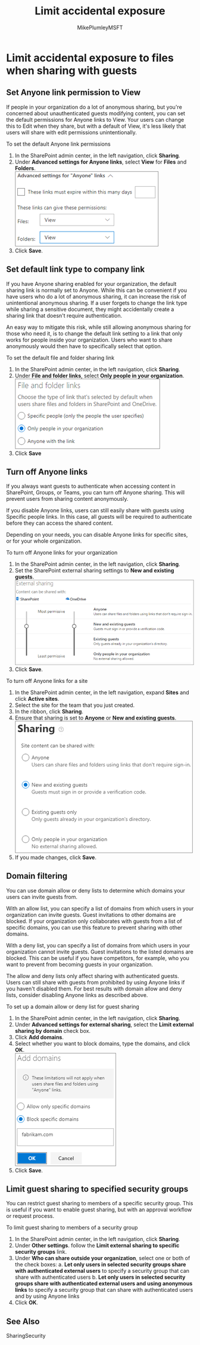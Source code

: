﻿---
title: "Limit accidental exposure"
ms.author: mikeplum
author: MikePlumleyMSFT
manager: pamgreen
audience: ITPro
ms.topic: article
ms.service: sharepoint-online
localization_priority: Priority
description: "Learn how to limit accidental exposure of information when sharing files with guests."
---

# Limit accidental exposure to files when sharing with guests


## Set Anyone link permission to View

If people in your organization do a lot of anonymous sharing, but you're concerned about unauthenticated guests modifying content, you can set the default permissions for Anyone links to View. Your users can change this to Edit when they share, but with a default of View, it's less likely that users will share with edit permissions unintentionally.

To set the default Anyone link permissions
1. In the SharePoint admin center, in the left navigation, click **Sharing**.
2. Under **Advanced settings for Anyone links**, select **View** for **Files** and **Folders**.</br>
   ![Screenshot of SharePoint Anyone link settings set to View](media/sharepoint-organization-anyone-link-permissions-view.png)
3. Click **Save**.


## Set default link type to company link

If you have Anyone sharing enabled for your organization, the default sharing link is normally set to Anyone. While this can be convenient if you have users who do a lot of anonymous sharing, it can increase the risk of unintentional anonymous sharing. If a user forgets to change the link type while sharing a sensitive document, they might accidentally create a sharing link that doesn't require authentication.

An easy way to mitigate this risk, while still allowing anonymous sharing for those who need it, is to change the default link setting to a link that only works for people inside your organization. Users who want to share anonymously would then have to specifically select that option.

To set the default file and folder sharing link
1. In the SharePoint admin center, in the left navigation, click **Sharing**.
2. Under **File and folder links**, select **Only people in your organization**.</br>
   ![Screenshot of SharePoint default link type setting](media/sharepoint-default-sharing-link-company-link.png)
3. Click **Save**


## Turn off Anyone links

If you always want guests to authenticate when accessing content in SharePoint, Groups, or Teams, you can turn off Anyone sharing. This will prevent users from sharing content anonymously.

If you disable Anyone links, users can still easily share with guests using Specific people links. In this case, all guests will be required to authenticate before they can access the shared content.

Depending on your needs, you can disable Anyone links for specific sites, or for your whole organization.

To turn off Anyone links for your organization
1. In the SharePoint admin center, in the left navigation, click **Sharing**.
2. Set the SharePoint external sharing settings to **New and existing guests**.</br>
   ![Screenshot of SharePoint site external sharing settings](media/sharepoint-organization-external-sharing-controls-new-users.png)
3. Click **Save**.

To turn off Anyone links for a site
1. In the SharePoint admin center, in the left navigation, expand **Sites** and click **Active sites**.
2. Select the site for the team that you just created.
3. In the ribbon, click **Sharing**.
4. Ensure that sharing is set to **Anyone** or **New and existing guests**.</br>
   ![Screenshot of SharePoint site external sharing settings](media/sharepoint-site-external-sharing-settings.png)
5. If you made changes, click **Save**.

## Domain filtering

You can use domain allow or deny lists to determine which domains your users can invite guests from.

With an allow list, you can specify a list of domains from which users in your organization can invite guests. Guest invitations to other domains are blocked. If your organization only collaborates with guests from a list of specific domains, you can use this feature to prevent sharing with other domains.

With a deny list, you can specify a list of domains from which users in your organization cannot invite guests. Guest invitations to the listed domains are blocked. This can be useful if you have competitors, for example, who you want to prevent from becoming guests in your organization.

The allow and deny lists only affect sharing with authenticated guests. Users can still share with guests from prohibited by using Anyone links if you haven't disabled them. For best results with domain allow and deny lists, consider disabling Anyone links as described above.

To set up a domain allow or deny list for guest sharing
1. In the SharePoint admin center, in the left navigation, click **Sharing**.
2. Under **Advanced settings for external sharing**, select the **Limit external sharing by domain** check box.
3. Click **Add domains**.
4. Select whether you want to block domains, type the domains, and click **OK**.</br>
   ![Screenshot of SharePoint limit external sharing by domain setting](media/sharepoint-sharing-block-domain.png)
5. Click **Save**.


## Limit guest sharing to specified security groups

You can restrict guest sharing to members of a specific security group. This is useful if you want to enable guest sharing, but with an approval workflow or request process. 

To limit guest sharing to members of a security group
1. In the SharePoint admin center, in the left navigation, click **Sharing**.
2. Under **Other settings**. follow the **Limit external sharing to specific security groups** link.
3. Under **Who can share outside your organization**, select one or both of the check boxes:
    a. **Let only users in selected security groups share with authenticated external users** to specify a security group that can share with authenticated users
    b. **Let only users in selected security groups share with authenticated external users and using anonymous links** to specify a security group that can share with authenticated users and by using Anyone links
4. Click **OK**.


## See Also

SharingSecurity